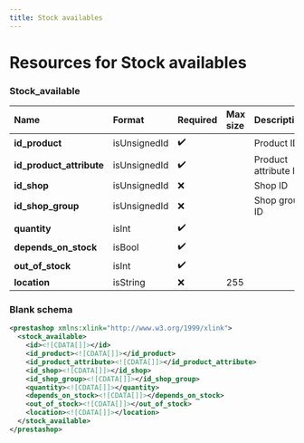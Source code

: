 ```yaml
---
title: Stock availables
---
```


# Resources for Stock availables

### Stock_available

|           Name           |    Format    | Required | Max size |     Description      |
| :----------------------- | :----------- | :------- | :------- | :------------------- |
| **id_product**           | isUnsignedId | ✔️       |          | Product ID           |
| **id_product_attribute** | isUnsignedId | ✔️       |          | Product attribute ID |
| **id_shop**              | isUnsignedId | ❌        |          | Shop ID              |
| **id_shop_group**        | isUnsignedId | ❌        |          | Shop group ID        |
| **quantity**             | isInt        | ✔️       |          |                      |
| **depends_on_stock**     | isBool       | ✔️       |          |                      |
| **out_of_stock**         | isInt        | ✔️       |          |                      |
| **location**             | isString     | ❌        | 255      |                      |


### Blank schema

```xml
<prestashop xmlns:xlink="http://www.w3.org/1999/xlink">
  <stock_available>
    <id><![CDATA[]]></id>
    <id_product><![CDATA[]]></id_product>
    <id_product_attribute><![CDATA[]]></id_product_attribute>
    <id_shop><![CDATA[]]></id_shop>
    <id_shop_group><![CDATA[]]></id_shop_group>
    <quantity><![CDATA[]]></quantity>
    <depends_on_stock><![CDATA[]]></depends_on_stock>
    <out_of_stock><![CDATA[]]></out_of_stock>
    <location><![CDATA[]]></location>
  </stock_available>
</prestashop>
```

